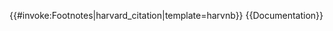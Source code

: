 <includeonly>{{#invoke:Footnotes|harvard_citation|template=harvnb}}</includeonly><noinclude>
{{Documentation}}
</noinclude>